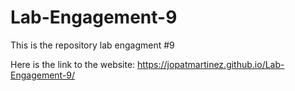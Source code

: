 # Lab-Engagement-9

This is the repository lab engagment #9

Here is the link to the website: https://jopatmartinez.github.io/Lab-Engagement-9/

